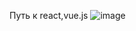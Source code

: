 Путь к react,vue.js
![image](https://github.com/VN23js/WEB/assets/90689988/910458a9-d5ff-42e0-8a25-ca834c4e7d57)
